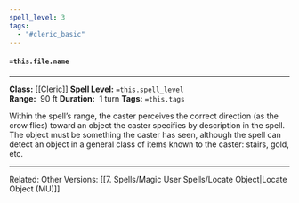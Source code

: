 ```yaml
---
spell_level: 3
tags:
  - "#cleric_basic"
---
```


#### `=this.file.name`
___
**Class:** [[Cleric]]
**Spell Level:** `=this.spell_level`  
**Range:**  90 ft
**Duration:**  1 turn
**Tags:** `=this.tags`

Within the spell’s range, the caster perceives the correct direction (as the crow flies) toward an object the caster specifies by description in the spell. The object must be something the caster has seen, although the spell can detect an object in a general class of items known to the caster: stairs, gold, etc.
___

Related: 
Other Versions: [[7. Spells/Magic User Spells/Locate Object|Locate Object (MU)]]

